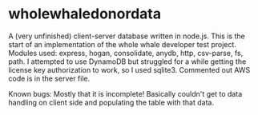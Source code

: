 # wholewhaledonordata

A (very unfinished) client-server database written in node.js. This is the start of an implementation of the whole whale developer test project. Modules used: express, hogan, consolidate, anydb, http, csv-parse, fs, path. I attempted to use DynamoDB but struggled for a while getting the license key authorization to work, so I used sqlite3. Commented out AWS code is in the server file.

Known bugs:
Mostly that it is incomplete! Basically couldn't get to data handling on client side and populating the table with that data. 
